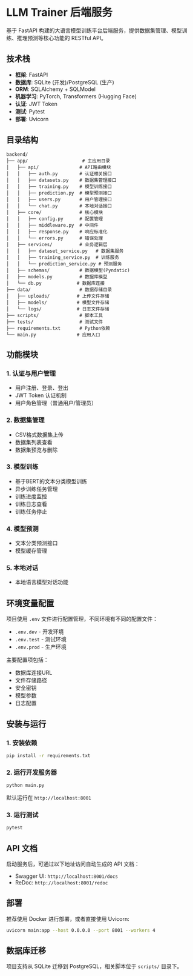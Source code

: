 # LLM Trainer 后端服务

基于 FastAPI 构建的大语言模型训练平台后端服务，提供数据集管理、模型训练、推理预测等核心功能的 RESTful API。

## 技术栈

- **框架**: FastAPI
- **数据库**: SQLite (开发)/PostgreSQL (生产)
- **ORM**: SQLAlchemy + SQLModel
- **机器学习**: PyTorch, Transformers (Hugging Face)
- **认证**: JWT Token
- **测试**: Pytest
- **部署**: Uvicorn

## 目录结构

```
backend/
├── app/                    # 主应用目录
│   ├── api/               # API路由模块
│   │   ├── auth.py        # 认证相关接口
│   │   ├── datasets.py    # 数据集管理接口
│   │   ├── training.py    # 模型训练接口
│   │   ├── prediction.py  # 模型预测接口
│   │   ├── users.py       # 用户管理接口
│   │   └── chat.py        # 本地对话接口
│   ├── core/              # 核心模块
│   │   ├── config.py      # 配置管理
│   │   ├── middleware.py  # 中间件
│   │   ├── response.py    # 响应标准化
│   │   └── errors.py      # 错误处理
│   ├── services/          # 业务逻辑层
│   │   ├── dataset_service.py   # 数据集服务
│   │   ├── training_service.py  # 训练服务
│   │   └── prediction_service.py # 预测服务
│   ├── schemas/           # 数据模型(Pyndatic)
│   ├── models.py          # 数据库模型
│   └── db.py             # 数据库连接
├── data/                  # 数据存储目录
│   ├── uploads/          # 上传文件存储
│   ├── models/           # 模型文件存储
│   └── logs/             # 日志文件存储
├── scripts/               # 脚本工具
├── tests/                 # 测试文件
├── requirements.txt       # Python依赖
└── main.py               # 应用入口
```

## 功能模块

### 1. 认证与用户管理
- 用户注册、登录、登出
- JWT Token 认证机制
- 用户角色管理（普通用户/管理员）

### 2. 数据集管理
- CSV格式数据集上传
- 数据集列表查看
- 数据集预览与删除

### 3. 模型训练
- 基于BERT的文本分类模型训练
- 异步训练任务管理
- 训练进度监控
- 训练日志查看
- 训练任务停止

### 4. 模型预测
- 文本分类预测接口
- 模型缓存管理

### 5. 本地对话
- 本地语言模型对话功能

## 环境变量配置

项目使用 `.env` 文件进行配置管理，不同环境有不同的配置文件：

- `.env.dev` - 开发环境
- `.env.test` - 测试环境
- `.env.prod` - 生产环境

主要配置项包括：
- 数据库连接URL
- 文件存储路径
- 安全密钥
- 模型参数
- 日志配置

## 安装与运行

### 1. 安装依赖

```bash
pip install -r requirements.txt
```

### 2. 运行开发服务器

```bash
python main.py
```

默认运行在 `http://localhost:8001`

### 3. 运行测试

```bash
pytest
```

## API 文档

启动服务后，可通过以下地址访问自动生成的 API 文档：

- Swagger UI: `http://localhost:8001/docs`
- ReDoc: `http://localhost:8001/redoc`

## 部署

推荐使用 Docker 进行部署，或者直接使用 Uvicorn:

```bash
uvicorn main:app --host 0.0.0.0 --port 8001 --workers 4
```

## 数据库迁移

项目支持从 SQLite 迁移到 PostgreSQL，相关脚本位于 `scripts/` 目录下。